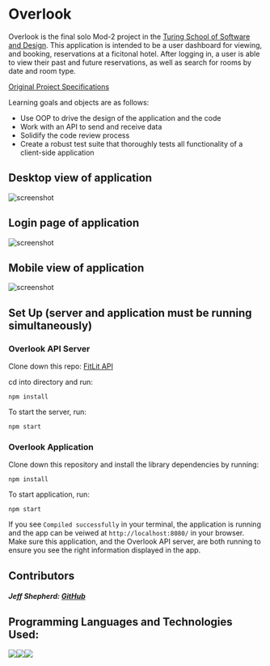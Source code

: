 # Overlook

Overlook is the final solo Mod-2 project in the [Turing School of Software and Design](https://turing.io/). This application is intended to be a user dashboard for viewing, and booking, reservations at a ficitonal hotel. After logging in, a user is able to view their past and future reservations, as well as search for rooms by date and room type. 

[Original Project Specifications](https://frontend.turing.io/projects/overlook.html)

Learning goals and objects are as follows:

- Use OOP to drive the design of the application and the code
- Work with an API to send and receive data
- Solidify the code review process
- Create a robust test suite that thoroughly tests all functionality of a client-side application


## Desktop view of application
![screenshot](./assets/gpsammich.png)

## Login page of application
![screenshot](./assets/gpsammich.png)

## Mobile view of application
![screenshot](./assets/gpsammich.png)


## Set Up (server and application must be running simultaneously)

### Overlook API Server

Clone down this repo: [FitLit API](https://github.com/turingschool-examples/overlook-api)

cd into directory and run:

```
npm install
```

To start the server, run:

```
npm start
```

### Overlook Application

Clone down this repository and install the library dependencies by running:

```
npm install
```

To start application, run:

```
npm start
```

If you see `Compiled successfully` in your terminal, the application is running and the app can be veiwed at `http://localhost:8080/` in your browser. Make sure this application, and the Overlook API server, are both running to ensure you see the right information displayed in the app.


## Contributors
##### Jeff Shepherd: [GitHub](https://github.com/JeffShepherd)


## Programming Languages and Technologies Used:
 <img src="https://img.shields.io/badge/javascript%20-%23323330.svg?&style=for-the-badge&logo=javascript&logoColor=%23F7DF1E"/><img src="https://img.shields.io/badge/css3%20-%231572B6.svg?&style=for-the-badge&logo=css3&logoColor=white"/><img src="https://img.shields.io/badge/html5%20-%23E34F26.svg?&style=for-the-badge&logo=html5&logoColor=white"/>


